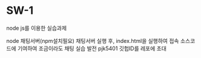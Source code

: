 # SW-1
node js를 이용한 실습과제

node 채팅서버(npm설치필요)
채팅서버 실행 후, index.html을 실행하여 접속
소스코드에 기여하여 조금이라도 채팅 실습 발전
pjk5401 깃헙ID를 레포에 초대

